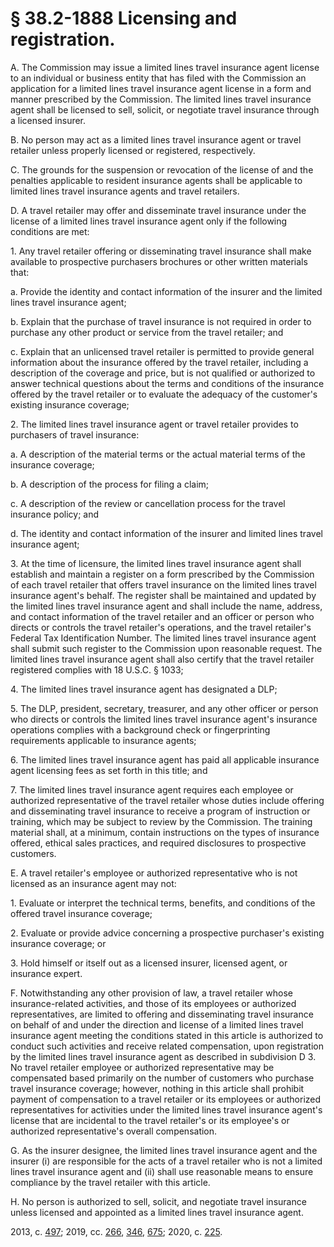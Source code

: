 # § 38.2-1888 Licensing and registration.

<p>A. The Commission may issue a limited lines travel insurance agent license to an individual or business entity that has filed with the Commission an application for a limited lines travel insurance agent license in a form and manner prescribed by the Commission. The limited lines travel insurance agent shall be licensed to sell, solicit, or negotiate travel insurance through a licensed insurer.</p><p>B. No person may act as a limited lines travel insurance agent or travel retailer unless properly licensed or registered, respectively.</p><p>C. The grounds for the suspension or revocation of the license of and the penalties applicable to resident insurance agents shall be applicable to limited lines travel insurance agents and travel retailers.</p><p>D. A travel retailer may offer and disseminate travel insurance under the license of a limited lines travel insurance agent only if the following conditions are met:</p><p>1. Any travel retailer offering or disseminating travel insurance shall make available to prospective purchasers brochures or other written materials that:</p><p>a. Provide the identity and contact information of the insurer and the limited lines travel insurance agent;</p><p>b. Explain that the purchase of travel insurance is not required in order to purchase any other product or service from the travel retailer; and</p><p>c. Explain that an unlicensed travel retailer is permitted to provide general information about the insurance offered by the travel retailer, including a description of the coverage and price, but is not qualified or authorized to answer technical questions about the terms and conditions of the insurance offered by the travel retailer or to evaluate the adequacy of the customer's existing insurance coverage;</p><p>2. The limited lines travel insurance agent or travel retailer provides to purchasers of travel insurance:</p><p>a. A description of the material terms or the actual material terms of the insurance coverage;</p><p>b. A description of the process for filing a claim;</p><p>c. A description of the review or cancellation process for the travel insurance policy; and</p><p>d. The identity and contact information of the insurer and limited lines travel insurance agent;</p><p>3. At the time of licensure, the limited lines travel insurance agent shall establish and maintain a register on a form prescribed by the Commission of each travel retailer that offers travel insurance on the limited lines travel insurance agent's behalf. The register shall be maintained and updated by the limited lines travel insurance agent and shall include the name, address, and contact information of the travel retailer and an officer or person who directs or controls the travel retailer's operations, and the travel retailer's Federal Tax Identification Number. The limited lines travel insurance agent shall submit such register to the Commission upon reasonable request. The limited lines travel insurance agent shall also certify that the travel retailer registered complies with 18 U.S.C. § 1033;</p><p>4. The limited lines travel insurance agent has designated a DLP;</p><p>5. The DLP, president, secretary, treasurer, and any other officer or person who directs or controls the limited lines travel insurance agent's insurance operations complies with a background check or fingerprinting requirements applicable to insurance agents;</p><p>6. The limited lines travel insurance agent has paid all applicable insurance agent licensing fees as set forth in this title; and</p><p>7. The limited lines travel insurance agent requires each employee or authorized representative of the travel retailer whose duties include offering and disseminating travel insurance to receive a program of instruction or training, which may be subject to review by the Commission. The training material shall, at a minimum, contain instructions on the types of insurance offered, ethical sales practices, and required disclosures to prospective customers.</p><p>E. A travel retailer's employee or authorized representative who is not licensed as an insurance agent may not:</p><p>1. Evaluate or interpret the technical terms, benefits, and conditions of the offered travel insurance coverage;</p><p>2. Evaluate or provide advice concerning a prospective purchaser's existing insurance coverage; or</p><p>3. Hold himself or itself out as a licensed insurer, licensed agent, or insurance expert.</p><p>F. Notwithstanding any other provision of law, a travel retailer whose insurance-related activities, and those of its employees or authorized representatives, are limited to offering and disseminating travel insurance on behalf of and under the direction and license of a limited lines travel insurance agent meeting the conditions stated in this article is authorized to conduct such activities and receive related compensation, upon registration by the limited lines travel insurance agent as described in subdivision D 3. No travel retailer employee or authorized representative may be compensated based primarily on the number of customers who purchase travel insurance coverage; however, nothing in this article shall prohibit payment of compensation to a travel retailer or its employees or authorized representatives for activities under the limited lines travel insurance agent's license that are incidental to the travel retailer's or its employee's or authorized representative's overall compensation.</p><p>G. As the insurer designee, the limited lines travel insurance agent and the insurer (i) are responsible for the acts of a travel retailer who is not a limited lines travel insurance agent and (ii) shall use reasonable means to ensure compliance by the travel retailer with this article.</p><p>H. No person is authorized to sell, solicit, and negotiate travel insurance unless licensed and appointed as a limited lines travel insurance agent.</p><p>2013, c. <a href='http://lis.virginia.gov/cgi-bin/legp604.exe?131+ful+CHAP0497'>497</a>; 2019, cc. <a href='http://lis.virginia.gov/cgi-bin/legp604.exe?191+ful+CHAP0266'>266</a>, <a href='http://lis.virginia.gov/cgi-bin/legp604.exe?191+ful+CHAP0346'>346</a>, <a href='http://lis.virginia.gov/cgi-bin/legp604.exe?191+ful+CHAP0675'>675</a>; 2020, c. <a href='http://lis.virginia.gov/cgi-bin/legp604.exe?201+ful+CHAP0225'>225</a>.</p>